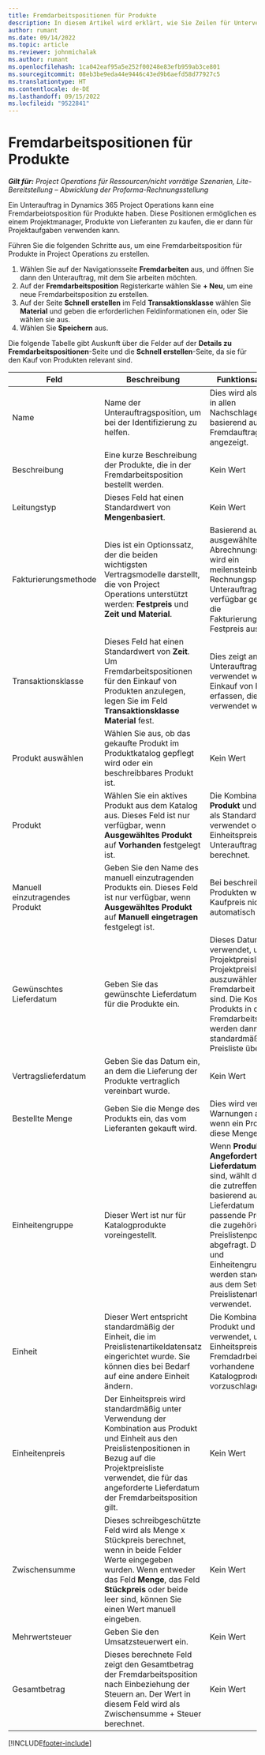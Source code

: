 ```yaml
---
title: Fremdarbeitspositionen für Produkte
description: In diesem Artikel wird erklärt, wie Sie Zeilen für Unterverträge für Produkte erfassen und die verschiedenen Felder verwenden, um den Kauf von Produkten bei Lieferanten zu erfassen.
author: rumant
ms.date: 09/14/2022
ms.topic: article
ms.reviewer: johnmichalak
ms.author: rumant
ms.openlocfilehash: 1ca042eaf95a5e252f00248e83efb959ab3ce801
ms.sourcegitcommit: 08eb3be9eda44e9446c43ed9b6aefd58d77927c5
ms.translationtype: HT
ms.contentlocale: de-DE
ms.lasthandoff: 09/15/2022
ms.locfileid: "9522841"
---
```

# <a name="subcontract-lines-for-products"></a>Fremdarbeitspositionen für Produkte

_**Gilt für:** Project Operations für Ressourcen/nicht vorrätige Szenarien, Lite-Bereitstellung – Abwicklung der Proforma-Rechnungsstellung_

Ein Unterauftrag in Dynamics 365 Project Operations kann eine Fremdarbeiotsposition für Produkte haben. Diese Positionen ermöglichen es einem Projektmanager, Produkte von Lieferanten zu kaufen, die er dann für Projektaufgaben verwenden kann.

Führen Sie die folgenden Schritte aus, um eine Fremdarbeitsposition für Produkte in Project Operations zu erstellen.

1. Wählen Sie auf der Navigationsseite **Fremdarbeiten** aus, und öffnen Sie dann den Unterauftrag, mit dem Sie arbeiten möchten. 
2. Auf der **Fremdarbeitsposition** Registerkarte wählen Sie **+ Neu**, um eine neue Fremdarbeitsposition zu erstellen.
3. Auf der Seite **Schnell erstellen** im Feld **Transaktionsklasse** wählen Sie **Material** und geben die erforderlichen Feldinformationen ein, oder Sie wählen sie aus. 
4. Wählen Sie **Speichern** aus.

Die folgende Tabelle gibt Auskunft über die Felder auf der **Details zu Fremdarbeitspositionen**-Seite und die **Schnell erstellen**-Seite, da sie für den Kauf von Produkten relevant sind.

| Feld | Beschreibung | Funktionsauswirkung|
| ----- | ----------- | ----------- |
| Name | Name der Unterauftragsposition, um bei der Identifizierung zu helfen. |Dies wird als erste Spalte in allen Nachschlagevorgängen basierend auf Fremdauftragspositionen angezeigt.
| Beschreibung | Eine kurze Beschreibung der Produkte, die in der Fremdarbeitsposition bestellt werden. | Kein Wert |
| Leitungstyp | Dieses Feld hat einen Standardwert von **Mengenbasiert**. |Kein Wert |
| Fakturierungsmethode | Dies ist ein Optionssatz, der die beiden wichtigsten Vertragsmodelle darstellt, die von Project Operations unterstützt werden: **Festpreis** und **Zeit und Material**. | Basierend auf der ausgewählten Abrechnungsmethode wird ein meilensteinbasierter Rechnungsplan für Unterauftragspositionen verfügbar gemacht, wenn die Fakturierungsmethode Festpreis ausgewählt ist. |
| Transaktionsklasse |Dieses Feld hat einen Standardwert von **Zeit**. Um Fremdarbeitspositionen für den Einkauf von Produkten anzulegen, legen Sie im Feld **Transaktionsklasse** **Material** fest.  | Dies zeigt an, dass die Unterauftragsposition verwendet wird, um den Einkauf von Produkten zu erfassen, die für Projekte verwendet werden soll. |
| Produkt auswählen | Wählen Sie aus, ob das gekaufte Produkt im Produktkatalog gepflegt wird oder ein beschreibbares Produkt ist. |Kein Wert |
| Produkt | Wählen Sie ein aktives Produkt aus dem Katalog aus. Dieses Feld ist nur verfügbar, wenn **Ausgewähltes Produkt** auf **Vorhanden** festgelegt ist. |Die Kombination von **Produkt** und **Einheit** wird als Standardwert verwendet oder für den Einheitspreis für die Unterauftragsposition berechnet.
| Manuell einzutragendes Produkt | Geben Sie den Name des manuell einzutragenden Produkts ein. Dieses Feld ist nur verfügbar, wenn **Ausgewähltes Produkt** auf **Manuell eingetragen** festgelegt ist.  |Bei beschreibbaren Produkten wird der Kaufpreis nicht automatisch ausgefüllt.|
| Gewünschtes Lieferdatum | Geben Sie das gewünschte Lieferdatum für die Produkte ein.| Dieses Datum wird auch verwendet, um eine Projektpreisliste aus den Projektpreislisten auszuwählen, die der Fremdarbeit beigefügt sind. Die Kosten des Produkts in der Fremdarbeitsposition werden dann standardmäßig von dieser Preisliste übernommen. |
| Vertragslieferdatum | Geben Sie das Datum ein, an dem die Lieferung der Produkte vertraglich vereinbart wurde.  |Kein Wert|
| Bestellte Menge | Geben Sie die Menge des Produkts ein, das vom Lieferanten gekauft wird.| Dies wird verwendet, um Warnungen anzuzeigen, wenn ein Projektmanager diese Menge überzieht.|
| Einheitengruppe | Dieser Wert ist nur für Katalogprodukte voreingestellt. |Wenn **Produkt** und **Angefordertes Lieferdatum** ausgewählt sind, wählt das System die zutreffende Preisliste basierend auf dem Lieferdatum aus. Für das passende Produkt werden die zugehörigen Preislistenpositionen abgefragt. Die Einheits- und Einheitengruppenwerte werden standardmäßig aus dem Setup im Preislistenartikeldatensatz verwendet. |
| Einheit | Dieser Wert entspricht standardmäßig der Einheit, die im Preislistenartikeldatensatz eingerichtet wurde. Sie können dies bei Bedarf auf eine andere Einheit ändern.| Die Kombination aus Produkt und Einheit wird verwendet, um den Einheitspreis in der Fremdadrbeitsposition für vorhandene Katalogprodukte vorzuschlagen. |
| Einheitenpreis | Der Einheitspreis wird standardmäßig unter Verwendung der Kombination aus Produkt und Einheit aus den Preislistenpositionen in Bezug auf die Projektpreisliste verwendet, die für das angeforderte Lieferdatum der Fremdarbeitsposition gilt.  |Kein Wert |
| Zwischensumme | Dieses schreibgeschützte Feld wird als Menge x Stückpreis berechnet, wenn in beide Felder Werte eingegeben wurden. Wenn entweder das Feld **Menge**, das Feld **Stückpreis** oder beide leer sind, können Sie einen Wert manuell eingeben.  |Kein Wert |
| Mehrwertsteuer | Geben Sie den Umsatzsteuerwert ein. |Kein Wert |
| Gesamtbetrag | Dieses berechnete Feld zeigt den Gesamtbetrag der Fremdarbeitsposition nach Einbeziehung der Steuern an. Der Wert in diesem Feld wird als Zwischensumme + Steuer berechnet. |Kein Wert |


[!INCLUDE[footer-include](../../includes/footer-banner.md)]
